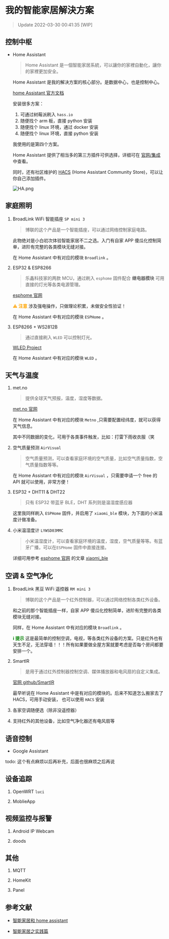 # 我的智能家居解決方案

> Update 2022-03-30 00:41:35 [WIP]

## 控制中枢

-   Home Assistant

    > Home Assistant 是一個智能家居系統，可以讓你的家裡自動化，讓你的家裡更加安全。

    Home Assistant 是我的解决方案的核心部分。是数据中心，也是控制中心。

    [home Assistant 官方文档](https://www.home-assistant.io/docs/)

    安装很多方案：

    1. 可通过树莓派刷入 `hass.io`
    2. 随便找个 arm 板，直接 python 安装
    3. 随便找个 linux 环境，通过 docker 安装
    4. 随便找个 linux 环境，直接 python 安装

    我使用的是第四个方案。

    Home Assistant 提供了相当多的第三方插件可供选择，详细可在 [官网/集成](https://www.home-assistant.io/integrations/) 中查看。

    同时，还有社区维护的 [HACS](https://hacs.xyz/) (Home Assistant Community Store)，可以让你自己添加插件。

    ![HA.png](https://s2.loli.net/2022/03/30/KNpE2QChdazU8vi.png)

## 家庭照明

1. BroadLink WiFi 智能插座 `SP mini 3`

    > 博联的这个产品是一个智能插座，可以通过网络控制家庭电路。

    此物绝对是小白初次体验智能家居不二之选。入门有自家 APP 傻瓜化控制简单，进阶有完整的各类模块无缝对接。

    在 Home Assistant 中有对应的模块 `Broadlink` 。

2. ESP32 & ESP8266

    > 乐鑫科技家的两款 MCU，通过刷入 `esphome` 固件配合 **继电器模块** 可用直接的灯光等各类电源管理。

    [esphome 官网](https://esphome.io/)

    <font color=orange>**⚠️ 注意**</font> 涉及强电操作，只做理论积累，未做安全性验证！

    在 Home Assistant 中有对应的模块 `ESPHome` 。

3. ESP8266 + WS2812B

    > 通过直接刷入 `WLED` 可以控制灯光。

    [WLED Project](https://kno.wled.ge/)

    在 Home Assistant 中有对应的模块 `WLED` 。

## 天气与温度

1. met.no

    > 提供全球天气预报，温度，湿度等数据。

    [met.no 官网](https://www.met.no/en/)

    在 Home Assistant 中有对应的模块 `Metno` ,只需要配置经纬度，就可以获得天气信息。

    其中不同数据的变化，可用于各类事件触发，比如：打雷下雨收衣服（笑

2. 空气质量预测 `AirVisual`

    > 空气质量预测，可以查看家庭环境的空气质量，比如空气质量指数，空气质量指数等等。

    在 Home Assistant 中有对应的模块 `AirVisual` ，只需要申请一个 free 的 API 就可以使用，非常方便！

3. ESP32 + DHT11 & DHT22

    > 只有 ESP32 带蓝牙 BLE，DHT 系列则是温湿度感应器

    这里我同样刷入 `ESPHome` 固件，并启用了 `xiaomi_ble` 模块，为下面的小米温度计做准备。

4. 小米温湿度计 `LYWSD03MMC`

    > 小米温湿度计，可以查看家庭环境的温度，湿度，空气质量等等。有蓝牙广播，可以在`ESPHome` 固件中直接连接。

    详细可用参考 [esphome 官网](https://esphome.io/) 的文章 [xiaomi_ble](https://esphome.io/components/sensor/xiaomi_ble.html)

## 空调 & 空气净化

1. BroadLink 黑豆 WiFi 遥控器 `RM mini 3`

    > 博联的这个产品是一个红外控制器，可以通过网络控制各类红外设备。

    和之前的那个智能插座一样，自家 APP 傻瓜化控制简单，进阶有完整的各类模块无缝对接。

    同样，在 Home Assistant 中有对应的模块 `Broadlink` 。

    <font color=green>**ℹ️ 提示**</font> 这是最简单的控制空调，电视，等各类红外设备的方案。只是红外也有天生不足，无法穿墙！！！所有如果要做全屋方案就要考虑是否每个房间都要安排一个。

2. SmartIR

    > 是用于通过红外控制器控制空调、媒体播放器和电风扇的自定义集成。

    [官网 github/SmartIR ](https://github.com/smartHomeHub/SmartIR)

    最早听说在 Home Assistant 中是有对应的模块的。后来不知道怎么搬家去了 HACS，可用手动安装， 也可以使用 `HACS` 安装

3. 各家空调随便选（除非没遥控器）

4. 支持红外的其他设备，比如空气净化器还有电风扇等

## 语音控制

-   Google Assistant

todo: 这个有点麻烦以后再补充，后面也很麻烦之后再说

## 设备追踪

1. OpenWRT `luci`

2. MoblieApp

## 视频监控与报警

1. Android IP Webcam

2. doods

## 其他

1. MQTT

2. HomeKit

3. Panel

## 参考文献

-   [智能家居和 home assistant](https://blog.colors4.us/zhi-neng-jia-ju/)

-   [智能家居之实践篇](https://blog.yxwang.me/2017/10/smart-home-2/)
